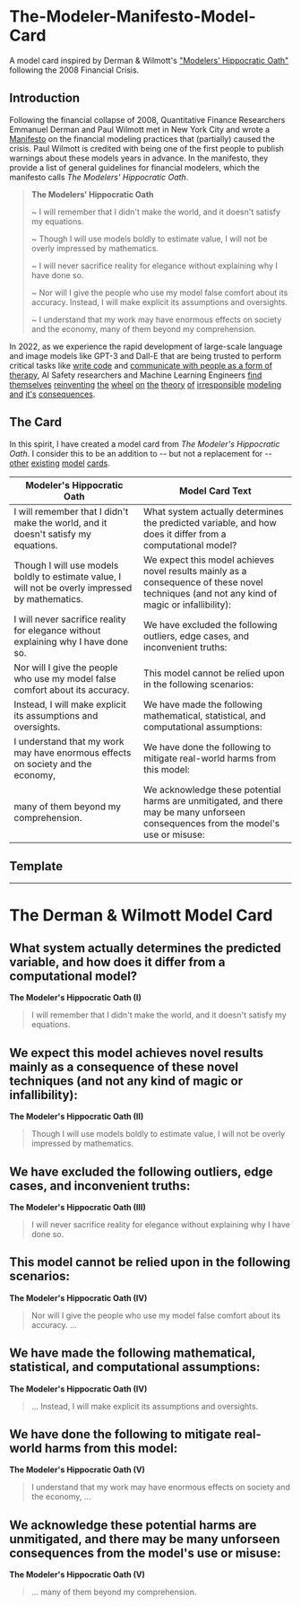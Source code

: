 # The-Modeler-Manifesto-Model-Card
A model card inspired by Derman &amp; Wilmott's ["Modelers' Hippocratic Oath"](https://web.archive.org/web/20140908100545/http://www.wilmott.com/blogs/paul/index.cfm/2009/1/8/Financial-Modelers-Manifesto) following the 2008 Financial Crisis.

## Introduction
Following the financial collapse of 2008, Quantitative Finance Researchers Emmanuel Derman and Paul Wilmott met in New York City and wrote a [Manifesto](https://web.archive.org/web/20140908100545/http://www.wilmott.com/blogs/paul/index.cfm/2009/1/8/Financial-Modelers-Manifesto) on the financial modeling practices that (partially) caused the crisis. Paul Wilmott is credited with being one of the first people to publish warnings about these models years in advance. In the manifesto, they provide a list of general guidelines for financial modelers, which the manifesto calls *The Modelers' Hippocratic Oath*.


> **The Modelers' Hippocratic Oath**
>
> ~ I will remember that I didn't make the world, and it doesn't satisfy my equations.
> 
> ~ Though I will use models boldly to estimate value, I will not be overly impressed by mathematics.
> 
> ~ I will never sacrifice reality for elegance without explaining why I have done so.
> 
> ~ Nor will I give the people who use my model false comfort about its accuracy. Instead, I will make explicit its assumptions and oversights.
> 
>~ I understand that my work may have enormous effects on society and the economy, many of them beyond my comprehension.

In 2022, as we experience the rapid development of large-scale language and image models like GPT-3 and Dall-E that are being trusted to perform critical tasks like [write code](https://github.com/features/copilot) and [communicate with people as a form of therapy](https://mdpi-res.com/d_attachment/sensors/sensors-22-03653/article_deploy/sensors-22-03653.pdf?version=1652257298), AI Safety researchers and Machine Learning Engineers 
[find](https://www.wsj.com/articles/tech-giants-pour-billions-into-ai-but-hype-doesnt-always-match-reality-11656508394) 
[themselves](https://www.washingtonpost.com/opinions/2022/06/17/google-ai-ethics-sentient-lemoine-warning/) 
[reinventing](https://twitter.com/rasbt/status/1541460380899086337) 
[the](https://openai.com/blog/language-model-safety-and-misuse/) 
[wheel](https://futurism.com/new-ai-detects-deception-bring-end-lying-know-it) 
[on](https://www.theregister.com/2021/05/26/ai_insurance_lemonade/) 
[the](https://wappp.hks.harvard.edu/files/wappp/files/elephant_in_ai_2021_report_2.pdf)
[theory](https://www.perpetuallineup.org/background) 
[of](https://www.scientificamerican.com/article/the-pitfalls-of-datas-gender-gap/) 
[irresponsible](https://www.reuters.com/article/us-amazon-com-jobs-automation-insight/amazon-scraps-secret-ai-recruiting-tool-that-showed-bias-against-women-idUSKCN1MK08G) 
[modeling](https://www.propublica.org/article/how-we-analyzed-the-compas-recidivism-algorithm) 
[and](https://www.washingtonpost.com/technology/2019/12/19/federal-study-confirms-racial-bias-many-facial-recognition-systems-casts-doubt-their-expanding-use/) 
[it's](https://www.scientificamerican.com/article/racial-bias-found-in-a-major-health-care-risk-algorithm/)
[consequences](https://www.nytimes.com/2020/06/24/technology/facial-recognition-arrest.html).

## The Card
In this spirit, I have created a model card from *The Modeler's Hippocratic Oath*. I consider this to be an addition to -- but not a replacement for -- [other](https://arxiv.org/pdf/1810.03993.pdf) [existing](https://blog.salesforceairesearch.com/model-cards-for-ai-model-transparency/) [model](https://modelcards.withgoogle.com/face-detection) [cards](https://github.com/ivylee/model-cards-and-datasheets).

| Modeler's Hippocratic Oath                                                                        | Model Card Text                                                                                            |
| ------------------------------------------------------------------------------------------------- | ---------------------------------------------------------------------------------------------------------- |
| I will remember that I didn't make the world, and it doesn't satisfy my equations.                | What system actually determines the predicted variable, and how does it differ from a computational model? | 
| Though I will use models boldly to estimate value, I will not be overly impressed by mathematics. | We expect this model achieves novel results mainly as a consequence of these novel techniques (and not any kind of magic or infallibility):|
| I will never sacrifice reality for elegance without explaining why I have done so.                | We have excluded the following outliers, edge cases, and inconvenient truths:                              |
| Nor will I give the people who use my model false comfort about its accuracy.                     | This model cannot be relied upon in the following scenarios:                                               |
| Instead, I will make explicit its assumptions and oversights.                                     | We have made the following mathematical, statistical, and computational assumptions:                       |
| I understand that my work may have enormous effects on society and the economy,                   | We have done the following to mitigate real-world harms from this model:                                   |
| many of them beyond my comprehension.                                                             | We acknowledge these potential harms are unmitigated, and there may be many unforseen consequences from the model's use or misuse:|

## Template
---
# The Derman & Wilmott Model Card

## What system actually determines the predicted variable, and how does it differ from a computational model?
**The Modeler's Hippocratic Oath (I)**
> I will remember that I didn't make the world, and it doesn't satisfy my equations.


##  We expect this model achieves novel results mainly as a consequence of these novel techniques (and not any kind of magic or infallibility):
**The Modeler's Hippocratic Oath (II)**
> Though I will use models boldly to estimate value, I will not be overly impressed by mathematics.


## We have excluded the following outliers, edge cases, and inconvenient truths:
**The Modeler's Hippocratic Oath (III)**
> I will never sacrifice reality for elegance without explaining why I have done so.


## This model cannot be relied upon in the following scenarios:
**The Modeler's Hippocratic Oath (IV)**
> Nor will I give the people who use my model false comfort about its accuracy. ...

## We have made the following mathematical, statistical, and computational assumptions:
**The Modeler's Hippocratic Oath (IV)**
> ... Instead, I will make explicit its assumptions and oversights.


## We have done the following to mitigate real-world harms from this model:
**The Modeler's Hippocratic Oath (V)**
> I understand that my work may have enormous effects on society and the economy, ...


## We acknowledge these potential harms are unmitigated, and there may be many unforseen consequences from the model's use or misuse:
**The Modeler's Hippocratic Oath (V)**
> ... many of them beyond my comprehension.

